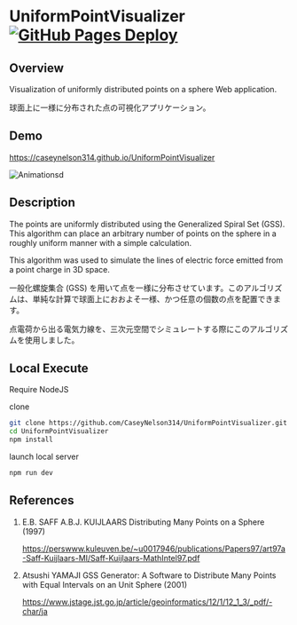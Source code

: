 # UniformPointVisualizer [![GitHub Pages Deploy](https://github.com/CaseyNelson314/UniformPointVisualizer/actions/workflows/deploy.yml/badge.svg)](https://github.com/CaseyNelson314/UniformPointVisualizer/actions/workflows/deploy.yml)

## Overview

Visualization of uniformly distributed points on a sphere Web application.

球面上に一様に分布された点の可視化アプリケーション。

## Demo

<https://caseynelson314.github.io/UniformPointVisualizer>

![Animationsd](https://github.com/CaseyNelson314/UniformPointVisualizer/assets/91818705/aebfa5fb-af61-4eb0-bb45-4c0d902bf31c)

## Description

The points are uniformly distributed using the Generalized Spiral Set (GSS). This algorithm can place an arbitrary number of points on the sphere in a roughly uniform manner with a simple calculation.

This algorithm was used to simulate the lines of electric force emitted from a point charge in 3D space.

一般化螺旋集合 (GSS) を用いて点を一様に分布させています。このアルゴリズムは、単純な計算で球面上におおよそ一様、かつ任意の個数の点を配置できます。

点電荷から出る電気力線を、三次元空間でシミュレートする際にこのアルゴリズムを使用しました。

## Local Execute

Require NodeJS

clone

```sh
git clone https://github.com/CaseyNelson314/UniformPointVisualizer.git
cd UniformPointVisualizer
npm install
```

launch local server

```sh
npm run dev
```

## References

1. E.B. SAFF A.B.J. KUIJLAARS  Distributing Many Points on a Sphere (1997)

   <https://perswww.kuleuven.be/~u0017946/publications/Papers97/art97a-Saff-Kuijlaars-MI/Saff-Kuijlaars-MathIntel97.pdf>

2. Atsushi YAMAJI  GSS Generator: A Software to Distribute Many Points with Equal Intervals on an Unit Sphere (2001)

   <https://www.jstage.jst.go.jp/article/geoinformatics/12/1/12_1_3/_pdf/-char/ja>
